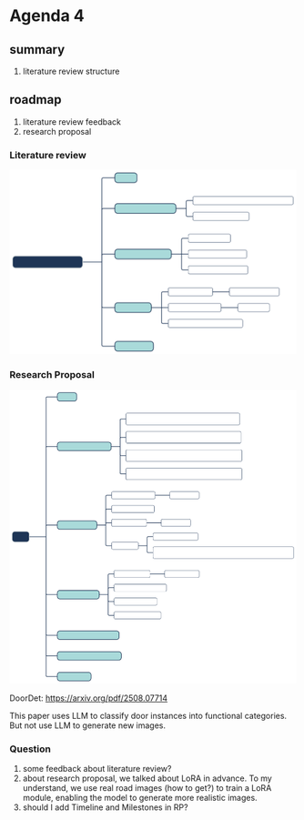 # Agenda 4

## summary

1. literature review structure

## roadmap

1. literature review feedback
1. research proposal



### Literature review



![structure](..\assets\literature_review_structure.svg)



### Research Proposal



![structure](..\assets\RP_structure.svg)







DoorDet: https://arxiv.org/pdf/2508.07714

This paper uses LLM to classify door instances into functional categories. But not use LLM to generate new images.

### Question

1. some feedback about literature review?
1. about research proposal, we talked about LoRA in advance. To my understand, we use real road images (how to get?) to train  a LoRA module, enabling the model to generate more realistic images.
1. should I add Timeline and Milestones in RP?


